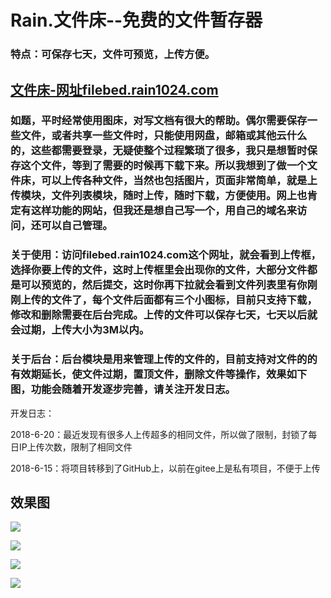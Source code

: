 # Rain.文件床--免费的文件暂存器

### 特点：可保存七天，文件可预览，上传方便。

## [文件床-网址filebed.rain1024.com](http://filebed.rain1024.com)

### 如题，平时经常使用图床，对写文档有很大的帮助。偶尔需要保存一些文件，或者共享一些文件时，只能使用网盘，邮箱或其他云什么的，这些都需要登录，无疑使整个过程繁琐了很多，我只是想暂时保存这个文件，等到了需要的时候再下载下来。所以我想到了做一个文件床，可以上传各种文件，当然也包括图片，页面非常简单，就是上传模块，文件列表模块，随时上传，随时下载，方便使用。网上也肯定有这样功能的网站，但我还是想自己写一个，用自己的域名来访问，还可以自己管理。

### 关于使用：访问filebed.rain1024.com这个网址，就会看到上传框，选择你要上传的文件，这时上传框里会出现你的文件，大部分文件都是可以预览的，然后提交，这时你再下拉就会看到文件列表里有你刚刚上传的文件了，每个文件后面都有三个小图标，目前只支持下载，修改和删除需要在后台完成。上传的文件可以保存七天，七天以后就会过期，上传大小为3M以内。

### 关于后台：后台模块是用来管理上传的文件的，目前支持对文件的的有效期延长，使文件过期，置顶文件，删除文件等操作，效果如下图，功能会随着开发逐步完善，请关注开发日志。

开发日志：

2018-6-20：最近发现有很多人上传超多的相同文件，所以做了限制，封锁了每日IP上传次数，限制了相同文件

2018-6-15：将项目转移到了GitHub上，以前在gitee上是私有项目，不便于上传



## 效果图

![](http://cos.rain1024.com/blog/php/php27.jpg)

![](http://cos.rain1024.com/blog/php/php28.jpg)

![](http://cos.rain1024.com/blog/php/php29.jpg)

![](http://cos.rain1024.com/blog/php/php30.jpg)